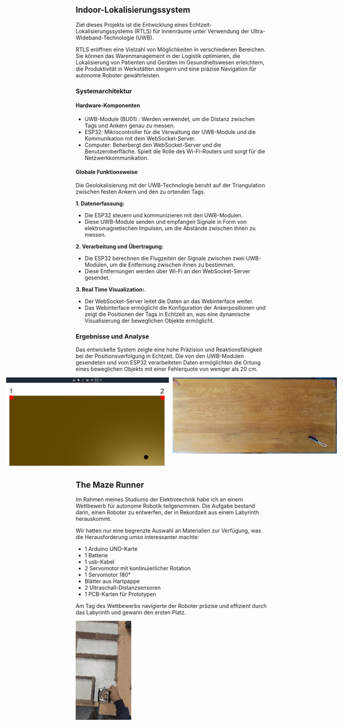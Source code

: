 ## Indoor-Lokalisierungssystem

Ziel dieses Projekts ist die Entwicklung eines Echtzeit-Lokalisierungssystems (RTLS) für Innenräume unter Verwendung der Ultra-Wideband-Technologie (UWB).

RTLS eröffnen eine Vielzahl von Möglichkeiten in verschiedenen Bereichen. Sie können das Warenmanagement in der Logistik optimieren, die Lokalisierung von Patienten und Geräten im Gesundheitswesen erleichtern, die Produktivität in Werkstätten steigern und eine präzise Navigation für autonome Roboter gewährleisten.

### Systemarchitektur

#### Hardware-Komponenten
- UWB-Module (BU01) : Werden verwendet, um die Distanz zwischen Tags und Ankern genau zu messen.
- ESP32: Mikrocontroller für die Verwaltung der UWB-Module und die Kommunikation mit dem WebSocket-Server.
- Computer: Beherbergt den WebSocket-Server und die Benutzeroberfläche. Spielt die Rolle des Wi-Fi-Routers und sorgt für die Netzwerkkommunikation.

#### Globale Funktionsweise

Die Geolokalisierung mit der UWB-Technologie beruht auf der Triangulation zwischen festen Ankern und den zu ortenden Tags.

**1. Datenerfassung:**

- Die ESP32 steuern und kommunizieren mit den UWB-Modulen.
- Diese UWB-Module senden und empfangen Signale in Form von elektromagnetischen Impulsen, um die Abstände zwischen ihnen zu messen.

**2. Verarbeitung und Übertragung:**

- Die ESP32 berechnen die Flugzeiten der Signale zwischen zwei UWB-Modulen, um die Entfernung zwischen ihnen zu bestimmen.
- Diese Entfernungen werden über Wi-Fi an den WebSocket-Server gesendet.

**3. Real Time Visualization:**.

- Der WebSocket-Server leitet die Daten an das Webinterface weiter.
- Das Webinterface ermöglicht die Konfiguration der Ankerpositionen und zeigt die Positionen der Tags in Echtzeit an, was eine dynamische Visualisierung der beweglichen Objekte ermöglicht.

### Ergebnisse und Analyse

Das entwickelte System zeigte eine hohe Präzision und Reaktionsfähigkeit bei der Positionsverfolgung in Echtzeit. Die von den UWB-Modulen gesendeten und vom ESP32 verarbeiteten Daten ermöglichten die Ortung eines beweglichen Objekts mit einer Fehlerquote von weniger als 20 cm.
<p align="center">
  <div style="display: flex; justify-content: center;">
    <img src="351039906-92cf44eb-ecce-4f13-b941-4343075178d5.png" style="width: auto; height: 240px; margin-right: 10px;">
    <img src="351041388-6bac45d7-c866-430e-99f8-74795ce5ec78.jpg" style="width: auto; height: 200px;">
  </div>
</p>

## The Maze Runner

Im Rahmen meines Studiums der Elektrotechnik habe ich an einem Wettbewerb für autonome Robotik teilgenommen. Die Aufgabe bestand darin, einen Roboter zu entwerfen, der in Rekordzeit aus einem Labyrinth herauskommt.

Wir hatten nur eine begrenzte Auswahl an Materialien zur Verfügung, was die Herausforderung umso interessanter machte:
- 1 Arduino UNO-Karte
- 1 Batterie
- 1 usb-Kabel
- 2 Servomotor mit kontinuierlicher Rotation
- 1 Servomotor 180°
- Blätter aus Hartpappe
- 2 Ultraschall-Distanzsensoren
- 1 PCB-Karten für Prototypen

Am Tag des Wettbewerbs navigierte der Roboter präzise und effizient durch das Labyrinth und gewann den ersten Platz.

![VID_20240219_182350(1) (online-video-cutter com) (1)](351051464-517fcd24-457c-4e8b-ad78-b9be3997f2ef.gif)
